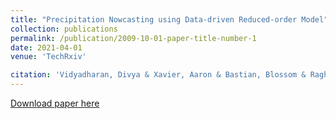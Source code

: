 ```yaml
---
title: "Precipitation Nowcasting using Data-driven Reduced-order Model"
collection: publications
permalink: /publication/2009-10-01-paper-title-number-1
date: 2021-04-01
venue: 'TechRxiv'

citation: 'Vidyadharan, Divya & Xavier, Aaron & Bastian, Blossom & Ragh, Ajay & Chittilapilly, Naveen. (2021). Precipitation Nowcasting using Data-driven Reduced-order Model. 10.36227/techrxiv.14540343.v1. '
---
```

[Download paper here](https://www.techrxiv.org/doi/full/10.36227/techrxiv.14540343.v1)
